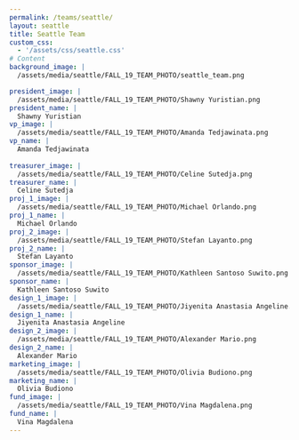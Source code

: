 ```yaml
---
permalink: /teams/seattle/
layout: seattle
title: Seattle Team
custom_css:
  - '/assets/css/seattle.css'
# Content
background_image: |
  /assets/media/seattle/FALL_19_TEAM_PHOTO/seattle_team.png

president_image: |
  /assets/media/seattle/FALL_19_TEAM_PHOTO/Shawny Yuristian.png
president_name: |
  Shawny Yuristian
vp_image: |
  /assets/media/seattle/FALL_19_TEAM_PHOTO/Amanda Tedjawinata.png
vp_name: |
  Amanda Tedjawinata
  
treasurer_image: |
  /assets/media/seattle/FALL_19_TEAM_PHOTO/Celine Sutedja.png
treasurer_name: |
  Celine Sutedja
proj_1_image: |
  /assets/media/seattle/FALL_19_TEAM_PHOTO/Michael Orlando.png
proj_1_name: |
  Michael Orlando
proj_2_image: |
  /assets/media/seattle/FALL_19_TEAM_PHOTO/Stefan Layanto.png
proj_2_name: |
  Stefan Layanto
sponsor_image: |
  /assets/media/seattle/FALL_19_TEAM_PHOTO/Kathleen Santoso Suwito.png
sponsor_name: |
  Kathleen Santoso Suwito
design_1_image: |
  /assets/media/seattle/FALL_19_TEAM_PHOTO/Jiyenita Anastasia Angeline.png
design_1_name: |
  Jiyenita Anastasia Angeline
design_2_image: |
  /assets/media/seattle/FALL_19_TEAM_PHOTO/Alexander Mario.png
design_2_name: |
  Alexander Mario
marketing_image: |
  /assets/media/seattle/FALL_19_TEAM_PHOTO/Olivia Budiono.png
marketing_name: |
  Olivia Budiono
fund_image: |
  /assets/media/seattle/FALL_19_TEAM_PHOTO/Vina Magdalena.png
fund_name: |
  Vina Magdalena
---
```

